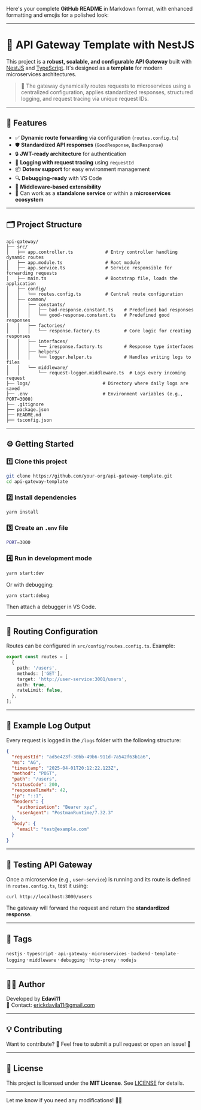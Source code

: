 Here's your complete **GitHub README** in Markdown format, with enhanced formatting and emojis for a polished look:  

---

# 🚀 API Gateway Template with NestJS  

This project is a **robust, scalable, and configurable API Gateway** built with [NestJS](https://nestjs.com/) and [TypeScript](https://www.typescriptlang.org/). It's designed as a **template** for modern microservices architectures.  

> 🧩 The gateway dynamically routes requests to microservices using a centralized configuration, applies standardized responses, structured logging, and request tracing via unique request IDs.  

---

## 📌 Features  

- ✅ **Dynamic route forwarding** via configuration (`routes.config.ts`)  
- 🛡️ **Standardized API responses** (`GoodResponse`, `BadResponse`)  
- 🔒 **JWT-ready architecture** for authentication  
- 📄 **Logging with request tracing** using `requestId`  
- 📦 **Dotenv support** for easy environment management  
- 🔍 **Debugging-ready** with VS Code  
- 🧰 **Middleware-based extensibility**  
- 🧪 Can work as a **standalone service** or within a **microservices ecosystem**  

---

## 🗂️ Project Structure  

```
api-gateway/
├── src/
│   ├── app.controller.ts            # Entry controller handling dynamic routes
│   ├── app.module.ts                # Root module
│   ├── app.service.ts               # Service responsible for forwarding requests
│   ├── main.ts                      # Bootstrap file, loads the application
│   ├── config/
│   │   └── routes.config.ts         # Central route configuration
│   ├── common/
│   │   ├── constants/
│   │   │   ├── bad-response.constant.ts    # Predefined bad responses
│   │   │   └── good-response.constant.ts   # Predefined good responses
│   │   ├── factories/
│   │   │   └── response.factory.ts         # Core logic for creating responses
│   │   ├── interfaces/
│   │   │   └── iresponse.factory.ts        # Response type interfaces
│   │   ├── helpers/
│   │   │   └── logger.helper.ts            # Handles writing logs to files
│   │   └── middleware/
│   │       └── request-logger.middleware.ts  # Logs every incoming request
├── logs/                           # Directory where daily logs are saved
├── .env                            # Environment variables (e.g., PORT=3000)
├── .gitignore
├── package.json
├── README.md
├── tsconfig.json
```

---

## ⚙️ Getting Started  

### 1️⃣ Clone this project  

```sh
git clone https://github.com/your-org/api-gateway-template.git
cd api-gateway-template
```

### 2️⃣ Install dependencies  

```sh
yarn install
```

### 3️⃣ Create an `.env` file  

```sh
PORT=3000
```

### 4️⃣ Run in development mode  

```sh
yarn start:dev
```

Or with debugging:  

```sh
yarn start:debug
```

Then attach a debugger in VS Code.

---

## 🔀 Routing Configuration  

Routes can be configured in `src/config/routes.config.ts`. Example:  

```ts
export const routes = [
  {
    path: '/users',
    methods: ['GET'],
    target: 'http://user-service:3001/users',
    auth: true,
    rateLimit: false,
  },
];
```

---

## 📜 Example Log Output  

Every request is logged in the `/logs` folder with the following structure:  

```json
{
  "requestId": "ad5e423f-30bb-49b6-911d-7a542f63b1a6",
  "ms": "AG",
  "timestamp": "2025-04-01T20:12:22.123Z",
  "method": "POST",
  "path": "/users",
  "statusCode": 200,
  "responseTimeMs": 42,
  "ip": "::1",
  "headers": {
    "authorization": "Bearer xyz",
    "userAgent": "PostmanRuntime/7.32.3"
  },
  "body": {
    "email": "test@example.com"
  }
}
```

---

## 🧪 Testing API Gateway  

Once a microservice (e.g., `user-service`) is running and its route is defined in `routes.config.ts`, test it using:  

```sh
curl http://localhost:3000/users
```

The gateway will forward the request and return the **standardized response**.

---

## 🌿 Tags  

`nestjs` · `typescript` · `api-gateway` · `microservices` · `backend` · `template` · `logging` · `middleware` · `debugging` · `http-proxy` · `nodejs`  

---

## 🧑‍💻 Author  

Developed by **Edavi11**  
📧 Contact: [erickdavila11@gmail.com](mailto:erickdavila11@gmail.com)  

---

## 💡 Contributing  

Want to contribute? 🎉 Feel free to submit a pull request or open an issue! 🚀  

---

## 📜 License  

This project is licensed under the **MIT License**. See [LICENSE](./LICENSE) for details.

---

Let me know if you need any modifications! 🚀🔥